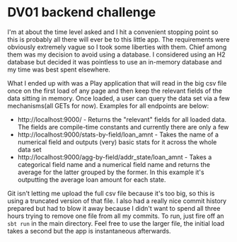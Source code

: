 # DV01 backend challenge

I'm at about the time level asked and I hit a convenient stopping point so this is probably all there will ever be to this little app. The requirements were obviously extremely vague so I took some liberties with them. Chief among them was my decision to avoid using a database. I considered using an H2 database but decided it was pointless to use an in-memory database and my time was best spent elsewhere. 

What I ended up with was a Play application that will read in the big csv file once on the first load of any page and then keep the relevant fields of the data sitting in memory. Once loaded, a user can query the data set via a few mechanisms(all GETs for now). Examples for all endpoints are below:

* http://localhost:9000/ - Returns the "relevant" fields for all loaded data. The fields are compile-time constants and currently there are only a few
* http://localhost:9000/stats-by-field/loan_amnt - Takes the name of a numerical field and outputs (very) basic stats for it across the whole data set
* http://localhost:9000/agg-by-field/addr_state/loan_amnt - Takes a categorical field name and a numerical field name and returns the average for the latter grouped by the former. In this example it's outputting the average loan amount for each state.

Git isn't letting me upload the full csv file because it's too big, so this is using a truncated version of that file. I also had a really nice commit history prepared but had to blow it away because I didn't want to spend all three hours trying to remove one file from all my commits. To run, just fire off an `sbt run` in the main directory. Feel free to use the larger file, the initial load takes a second but the app is instantaneous afterwards.